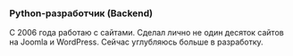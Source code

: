 ### Python-разработчик (Backend)

С 2006 года работаю с сайтами. Сделал лично не один десяток сайтов на Joomla и WordPress.
Сейчас углубляюсь больше в разработку. 
